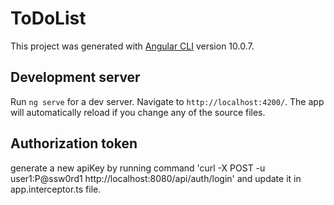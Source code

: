 # ToDoList

This project was generated with [Angular CLI](https://github.com/angular/angular-cli) version 10.0.7.

## Development server

Run `ng serve` for a dev server. Navigate to `http://localhost:4200/`. The app will automatically reload if you change any of the source files.

## Authorization token
generate a new apiKey by running command 'curl -X POST -u user1:P@ssw0rd1 http://localhost:8080/api/auth/login' and update it in app.interceptor.ts file.
